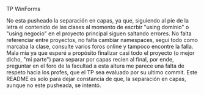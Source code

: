 TP WinForms

No esta pusheado la separación en capas, ya que, siguiendo al pie de la letra el contenido de las clases  al momento de escrbir "using dominio" o "using negocio" en el proyecto principal siguen saltando errores.
No falta referenciar entre proyectos, no falta cambiar namespaces, segui todo como marcaba la clase, consulte varios foros online y tampoco encontre la falla.
Mala mia ya que esperé a propósito finalizar casi todo el proyecto (o mejor dicho, "mi parte") para separar por capas recien al final, por ende, preguntar en el foro de la facultad a esta altura me parece una falta de respeto hacia los profes, que el TP sea evaluado por su ultimo commit.
Este README es solo para dejar constancia de que, la separación en capas, aunque no este pusheada, se intentó.
